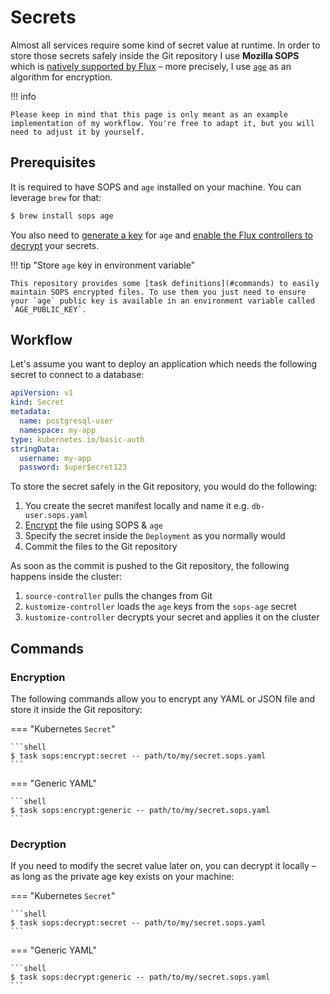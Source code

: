 # Secrets

Almost all services require some kind of secret value at runtime. In order to store those secrets safely inside the Git repository I use **Mozilla SOPS** which is [natively supported by Flux](https://fluxcd.io/flux/guides/mozilla-sops/) – more precisely, I use [`age`](https://age-encryption.org) as an algorithm for encryption.

!!! info

    Please keep in mind that this page is only meant as an example implementation of my workflow. You're free to adapt it, but you will need to adjust it by yourself.

## Prerequisites

It is required to have SOPS and `age` installed on your machine. You can leverage `brew` for that:

```sh
$ brew install sops age
```

You also need to [generate a key](https://fluxcd.io/flux/guides/mozilla-sops/#encrypting-secrets-using-age) for `age` and [enable the Flux controllers to decrypt](https://fluxcd.io/flux/guides/mozilla-sops/#configure-in-cluster-secrets-decryption) your secrets.

!!! tip "Store `age` key in environment variable"

    This repository provides some [task definitions](#commands) to easily maintain SOPS encrypted files. To use them you just need to ensure your `age` public key is available in an environment variable called `AGE_PUBLIC_KEY`.

## Workflow

Let's assume you want to deploy an application which needs the following secret to connect to a database:

```yaml title="db-user.sops.yaml" linenums="1"
apiVersion: v1
kind: Secret
metadata:
  name: postgresql-user
  namespace: my-app
type: kubernetes.io/basic-auth
stringData:
  username: my-app
  password: $uper$ecret123
```

To store the secret safely in the Git repository, you would do the following:

1. You create the secret manifest locally and name it e.g. `db-user.sops.yaml`
2. [Encrypt](#encryption) the file using SOPS & `age`
3. Specify the secret inside the `Deployment` as you normally would
4. Commit the files to the Git repository

As soon as the commit is pushed to the Git repository, the following happens inside the cluster:

1. `source-controller` pulls the changes from Git
2. `kustomize-controller` loads the `age` keys from the `sops-age` secret
3. `kustomize-controller` decrypts your secret and applies it on the cluster

## Commands

### Encryption

The following commands allow you to encrypt any YAML or JSON file and store it inside the Git repository:

=== "Kubernetes `Secret`"

    ```shell
    $ task sops:encrypt:secret -- path/to/my/secret.sops.yaml
    ```

=== "Generic YAML"

    ```shell
    $ task sops:encrypt:generic -- path/to/my/secret.sops.yaml
    ```

### Decryption

If you need to modify the secret value later on, you can decrypt it locally – as long as the private age key exists on your machine:

=== "Kubernetes `Secret`"

    ```shell
    $ task sops:decrypt:secret -- path/to/my/secret.sops.yaml
    ```

=== "Generic YAML"

    ```shell
    $ task sops:decrypt:generic -- path/to/my/secret.sops.yaml
    ```
